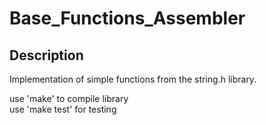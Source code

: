 # Base_Functions_Assembler
## Description
Implementation of simple functions from the string.h library.

use 'make' to compile library<br>
use 'make test' for testing
